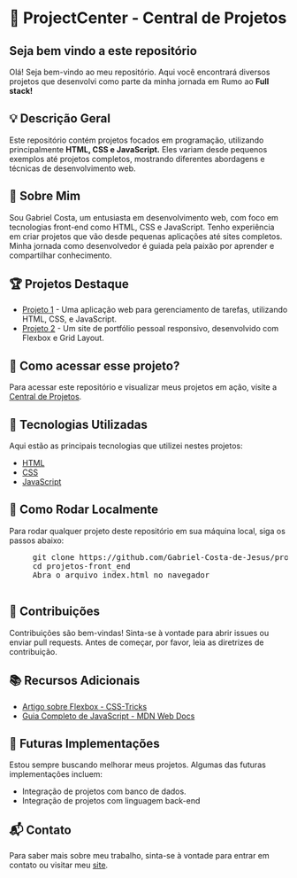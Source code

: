 <html lang="pt-br">
<head>
    <meta charset="UTF-8">
    <meta http-equiv="X-UA-Compatible" content="IE=edge">
    <meta name="viewport" content="width=device-width, initial-scale=1.0">    
</head>
<body>
   
   <h1>📕 ProjectCenter - Central de Projetos </h1>

   <h2>Seja bem vindo a este repositório</h2>

   <p>Olá! Seja bem-vindo ao meu repositório. Aqui você encontrará diversos projetos que desenvolvi como parte da minha jornada em Rumo ao <Strong>Full stack!</Strong></p>

   <h2>💡 Descrição Geral</h2>

   <p>Este repositório contém projetos focados em programação, utilizando principalmente <Strong>HTML, CSS e JavaScript.</Strong> Eles variam desde pequenos exemplos até projetos completos, mostrando diferentes abordagens e técnicas de desenvolvimento web.</p>

   <h2>👤 Sobre Mim</h2>
   <p>Sou Gabriel Costa, um entusiasta em desenvolvimento web, com foco em tecnologias front-end como HTML, CSS e JavaScript. Tenho experiência em criar projetos que vão desde pequenas aplicações até sites completos. Minha jornada como desenvolvedor é guiada pela paixão por aprender e compartilhar conhecimento.</p>

   <h2>🏆 Projetos Destaque</h2>
   <ul>
       <li><a href="https://linkdoproj1.com" target="_blank">Projeto 1</a> - Uma aplicação web para gerenciamento de tarefas, utilizando HTML, CSS, e JavaScript.</li>
       <li><a href="https://linkdoproj2.com" target="_blank">Projeto 2</a> - Um site de portfólio pessoal responsivo, desenvolvido com Flexbox e Grid Layout.</li>
   </ul>

   <h2> 📩 Como acessar esse projeto?</h2>
   <p>Para acessar este repositório e visualizar meus projetos em ação, visite a <a href="https://gabriel-costa-de-jesus.github.io/projetos-front_end/project-center/index.html">Central de Projetos</a>.</p>

   <h2>🔧 Tecnologias Utilizadas</h2>
   <p>Aqui estão as principais tecnologias que utilizei nestes projetos:</p>
   <ul>
       <li><a href="https://developer.mozilla.org/en-US/docs/Web/HTML" target="_blank">HTML</a></li>
       <li><a href="https://developer.mozilla.org/en-US/docs/Web/CSS" target="_blank">CSS</a></li>
       <li><a href="https://developer.mozilla.org/en-US/docs/Web/JavaScript" target="_blank">JavaScript</a></li>
   </ul>

   <h2>🚀 Como Rodar Localmente</h2>
   <p>Para rodar qualquer projeto deste repositório em sua máquina local, siga os passos abaixo:</p>
   <pre>
     git clone https://github.com/Gabriel-Costa-de-Jesus/projetos-front_end.git
     cd projetos-front_end
     Abra o arquivo index.html no navegador
   </pre>


   <h2>🤝 Contribuições</h2>
   <p>Contribuições são bem-vindas! Sinta-se à vontade para abrir issues ou enviar pull requests. Antes de começar, por favor, leia as diretrizes de contribuição.</p>

  <h2>📚 Recursos Adicionais</h2>
  <ul>
      <li><a href="https://css-tricks.com/snippets/css/a-guide-to-flexbox/" target="_blank">Artigo sobre Flexbox - CSS-Tricks</a></li>
      <li><a href="https://developer.mozilla.org/en-US/docs/Web/JavaScript/Guide" target="_blank">Guia Completo de JavaScript - MDN Web Docs</a></li>
  </ul>


   <h2>🔮 Futuras Implementações</h2>
   <p>Estou sempre buscando melhorar meus projetos. Algumas das futuras implementações incluem:</p>
   <ul>
       <li>Integração de projetos com banco de dados.</li>
       <li>Integração de projetos com linguagem back-end</li>
   </ul>

   <h2>📬 Contato</h2>
   <p>Para saber mais sobre meu trabalho, sinta-se à vontade para entrar em contato ou visitar meu <a href="https://gabriel-costa-de-jesus.github.io/projetos-front_end/project-center/index.html">site</a>.</p>

</body>
</html>
